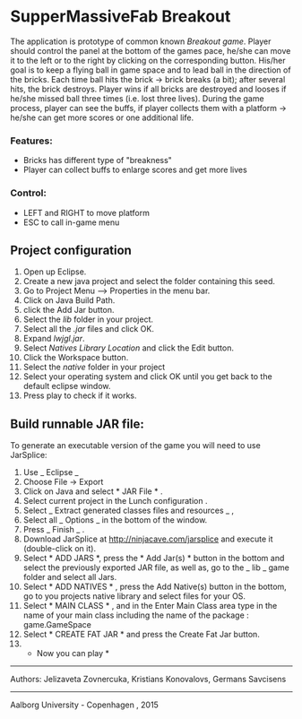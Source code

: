 # SupperMassiveFab Breakout

The application is prototype of common known _*Breakout game*_. Player should control the panel at the bottom of the games pace, he/she can move it to the left or to the right by clicking on the corresponding button. His/her goal is to keep a flying ball in game space and to lead ball in the direction of the bricks. Each time ball hits the brick -> brick breaks (a bit); after several hits, the brick destroys. Player wins if all bricks are destroyed and looses if he/she missed ball three times (i.e. lost three lives). During the game process, player can see the buffs, if player collects them with a platform -> he/she can get more scores or one additional life.

### Features:
* Bricks has different type of "breakness"
* Player can collect buffs to enlarge scores and get more lives

### Control:
* LEFT and RIGHT to move platform
* ESC to call in-game menu

## Project configuration

1. Open up Eclipse.
2. Create a new java project and select the folder containing this seed.
2. Go to Project Menu  --> Properties in the menu bar.
3. Click on Java Build Path.
4. click the Add Jar button.
5. Select the *lib* folder in your project.
6. Select all the *.jar* files and click OK.
7. Expand *lwjgl.jar*.
8. Select *Natives Library Location* and click the Edit button.
9. Click the Workspace button.
10. Select the *native* folder in your project
11. Select your operating system and click OK until you get back to the default eclipse window.
12. Press play to check if it works.

## Build runnable JAR file:
To generate an executable version of the game you will need to use JarSplice:

1. Use _ Eclipse _
2. Choose File -> Export
2. Click on Java and select * JAR File * .
3. Select current project in the Lunch configuration .
4. Select _ Extract generated classes files and resources _ ,
5. Select all _ Options _ in the bottom of the window.
6. Press _ Finish _ .
7. Download JarSplice at http://ninjacave.com/jarsplice and execute it (double-click on it).
8. Select * ADD JARS *, press the * Add Jar(s) * button in the bottom and select the previously exported JAR file, as well as, go to the _ lib _ game folder and select all Jars.
9. Select * ADD NATIVES * , press the Add Native(s) button in the bottom, go to you projects native library and select files for your OS.
10. Select * MAIN CLASS * , and in the Enter Main Class area type in the name of your main class including the name of the package : game.GameSpace
11. Select * CREATE FAT JAR * and press the Create Fat Jar button.
12. * Now you can play *


***
Authors: Jelizaveta Zovnercuka, Kristians Konovalovs, Germans Savcisens
***
Aalborg University - Copenhagen , 2015

